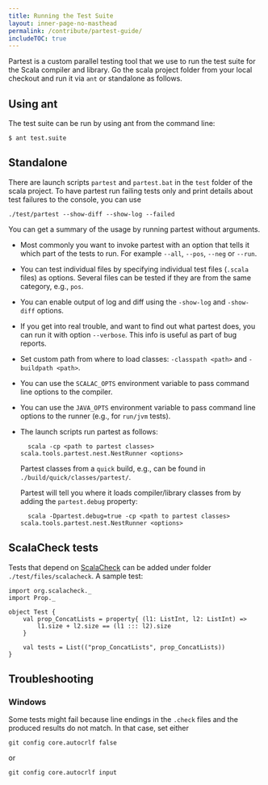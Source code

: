```yaml
---
title: Running the Test Suite
layout: inner-page-no-masthead
permalink: /contribute/partest-guide/
includeTOC: true
---
```


Partest is a custom parallel testing tool that we use to run the test suite for the Scala compiler and library. Go the scala project folder from your local checkout and run it via `ant` or standalone as follows.

## Using ant

The test suite can be run by using ant from the command line:

	$ ant test.suite

## Standalone
	
There are launch scripts `partest` and `partest.bat` in the `test` folder of the scala project. To have partest run failing tests only and print details about test failures to the console, you can use 
	
	./test/partest --show-diff --show-log --failed
	
You can get a summary of the usage by running partest without arguments.

* Most commonly you want to invoke partest with an option that tells it which part of the tests to run. For example `--all`, `--pos`, `--neg` or `--run`.
* You can test individual files by specifying individual test files (`.scala` files) as options. Several files can be tested if they are from the same category, e.g., `pos`.
* You can enable output of log and diff using the `-show-log` and `-show-diff` options.
* If you get into real trouble, and want to find out what partest does, you can run it with option `--verbose`. This info is useful as part of bug reports.
* Set custom path from where to load classes: `-classpath <path>` and `-buildpath <path>`.
* You can use the `SCALAC_OPTS` environment variable to pass command line options to the compiler.
* You can use the `JAVA_OPTS` environment variable to pass command line options to the runner (e.g., for `run/jvm` tests).
* The launch scripts run partest as follows:
	
		scala -cp <path to partest classes> scala.tools.partest.nest.NestRunner <options>
	
	Partest classes from a `quick` build, e.g., can be found in `./build/quick/classes/partest/`.
	
	Partest will tell you where it loads compiler/library classes from by adding the `partest.debug` property:
	
		scala -Dpartest.debug=true -cp <path to partest classes> scala.tools.partest.nest.NestRunner <options>



## ScalaCheck tests

Tests that depend on [ScalaCheck](https://github.com/rickynils/scalacheck) can be added under folder `./test/files/scalacheck`. A sample test:

	import org.scalacheck._
	import Prop._
	
	object Test {
		val prop_ConcatLists = property{ (l1: ListInt, l2: ListInt) =>
			l1.size + l2.size == (l1 ::: l2).size 
		}

		val tests = List(("prop_ConcatLists", prop_ConcatLists))
	}

## Troubleshooting

### Windows

Some tests might fail because line endings in the `.check` files and the produced results do not match. In that case, set either 

	git config core.autocrlf false 

or 

	git config core.autocrlf input 